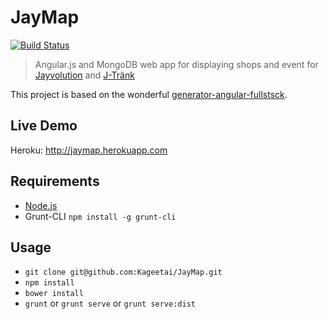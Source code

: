 # JayMap

[![Build Status](https://travis-ci.org/Kageetai/JayMap.svg?branch=master)](https://travis-ci.org/Kageetai/JayMap)

> Angular.js and MongoDB web app for displaying shops and event for [Jayvolution](jayvolution-ev.de) and [J-Tränk](j-traenk.de)

This project is based on the wonderful [generator-angular-fullstsck](https://github.com/DaftMonk/generator-angular-fullstack).

## Live Demo

Heroku: http://jaymap.herokuapp.com

## Requirements

- [Node.js](http://nodejs.org/)
- Grunt-CLI `npm install -g grunt-cli`

## Usage

- `git clone git@github.com:Kageetai/JayMap.git`
- `npm install`
- `bower install`
- `grunt` or `grunt serve` or `grunt serve:dist`

